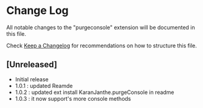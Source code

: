 # Change Log

All notable changes to the "purgeconsole" extension will be documented in this file.

Check [Keep a Changelog](http://keepachangelog.com/) for recommendations on how to structure this file.

## [Unreleased]

- Initial release
- 1.0.1 : updated Reamde
- 1.0.2 : updated ext install KaranJanthe.purgeConsole in readme
- 1.0.3 : it now support's more console methods